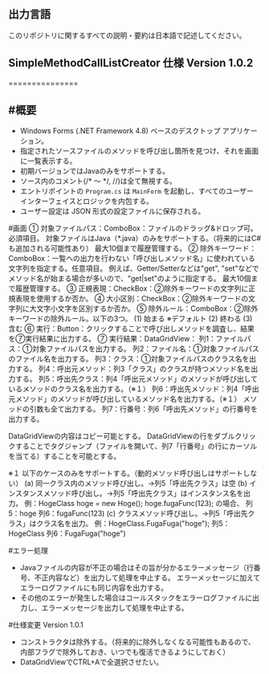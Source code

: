 ## 出力言語
このリポジトリに関するすべての説明・要約は日本語で記述してください。

## SimpleMethodCallListCreator 仕様  Version 1.0.2
===============

#概要
----
- Windows Forms (.NET Framework 4.8) ベースのデスクトップ アプリケーション。
- 指定されたソースファイルのメソッドを呼び出し箇所を見つけ、それを画面に一覧表示する。
- 初期バージョンではJavaのみをサポートする。
- ソース内のコメント(/* ～ */, //)は全て無視する。
- エントリポイントの `Program.cs` は `MainForm` を起動し、すべてのユーザー インターフェイスとロジックを内包する。
- ユーザー設定は JSON 形式の設定ファイルに保存される。


#画面
① 対象ファイルパス：ComboBox：ファイルのドラッグ&ドロップ可。必須項目。
   対象ファイルはJava（*.java）のみをサポートする。（将来的にはC#も追加される可能性あり）
   最大10個まで履歴管理する。
② 除外キーワード：ComboBox：一覧への出力を行わない「呼び出しメソッド名」に使われている文字列を指定する。任意項目。
   例えば、Getter/Setterなどは"get", "set"などでメソッド名が始まる場合が多いので、"get|set"のように指定する。
   最大10個まで履歴管理する。
③ 正規表現：CheckBox：②除外キーワードの文字列に正規表現を使用するか否か。
④ 大小区別：CheckBox：②除外キーワードの文字列に大文字小文字を区別するか否か。
⑤ 除外ルール：ComboBox：②除外キーワードの除外ルール。以下の3つ。
   (1) 始まる   ※デフォルト
   (2) 終わる
   (3) 含む
⑥ 実行：Button：クリックすることで呼び出しメソッドを調査し、結果を⑦実行結果に出力する。
⑦ 実行結果：DataGridView：
   列1：ファイルパス：①対象ファイルパスを出力する。
   列2：ファイル名：①対象ファイルパスのファイル名を出力する。
   列3：クラス：①対象ファイルパスのクラス名を出力する。
   列4：呼出元メソッド：列3「クラス」のクラスが持つメソッド名を出力する。
   列5：呼出先クラス：列4「呼出元メソッド」のメソッドが呼び出しているメソッドのクラス名を出力する。（※１）
   列6：呼出先メソッド：列4「呼出元メソッド」のメソッドが呼び出しているメソッド名を出力する。（※１）
                            メソッドの引数も全て出力する。
   列7：行番号：列6「呼出先メソッド」の行番号を出力する。

   DataGridViewの内容はコピー可能とする。
   DataGridViewの行をダブルクリックすることでタグジャンプ（ファイルを開いて、列7「行番号」の行にカーソルを当てる）することを可能とする。

※１
以下のケースのみをサポートする。（動的メソッド呼び出しはサポートしない）
(a) 同一クラス内のメソッド呼び出し。→列5「呼出先クラス」は空
(b) インスタンスメソッド呼び出し。→列5「呼出先クラス」はインスタンス名を出力。
    例：HogeClass hoge = new Hoge();
        hoge.fugaFunc(123);
        の場合、
        列5：hoge
        列6：fugaFunc(123)
(c) クラスメソッド呼び出し。→列5「呼出先クラス」はクラス名を出力。
    例：HogeClass.FugaFuga("hoge");
        列5：HogeClass
        列6：FugaFuga("hoge")

#エラー処理
- Javaファイルの内容が不正の場合はその旨が分かるエラーメッセージ（行番号、不正内容など）を出力して処理を中止する。
  エラーメッセージに加えてエラーログファイルにも同じ内容を出力する。
- その他のエラーが発生した場合はコールスタックをエラーログファイルに出力し、エラーメッセージを出力して処理を中止する。



#仕様変更  Version 1.0.1
- コンストラクタは除外する。（将来的に除外しなくなる可能性もあるので、内部フラグで除外しておき、いつでも復活できるようにしておく）
- DataGridViewでCTRL+Aで全選択させたい。



